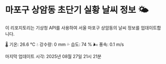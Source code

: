 
# 마포구 상암동 초단기 실황 날씨 정보 🌤️

이 리포지토리는 기상청 API를 사용하여 서울 마포구 상암동의 날씨 정보를 업데이트합니다. 

🌡️ 기온: 26.6 ℃
💧 강수량: 0 mm
💦 습도: 74 %
🌬️ 풍속: 0.1 m/s

마지막 업데이트 시각: 2025년 08월 27일 21시 21분    
